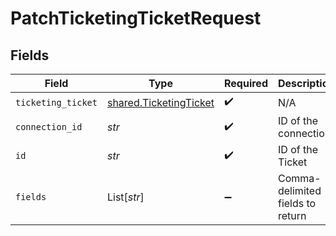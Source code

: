 # PatchTicketingTicketRequest


## Fields

| Field                                                            | Type                                                             | Required                                                         | Description                                                      |
| ---------------------------------------------------------------- | ---------------------------------------------------------------- | ---------------------------------------------------------------- | ---------------------------------------------------------------- |
| `ticketing_ticket`                                               | [shared.TicketingTicket](../../models/shared/ticketingticket.md) | :heavy_check_mark:                                               | N/A                                                              |
| `connection_id`                                                  | *str*                                                            | :heavy_check_mark:                                               | ID of the connection                                             |
| `id`                                                             | *str*                                                            | :heavy_check_mark:                                               | ID of the Ticket                                                 |
| `fields`                                                         | List[*str*]                                                      | :heavy_minus_sign:                                               | Comma-delimited fields to return                                 |